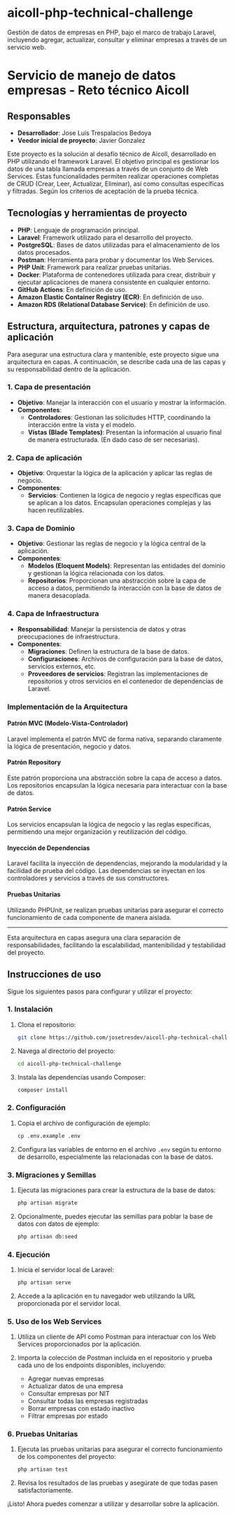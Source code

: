 # aicoll-php-technical-challenge
Gestión de datos de empresas en PHP, bajo el marco de trabajo Laravel, incluyendo agregar, actualizar, consultar y eliminar empresas a través de un servicio web.

# Servicio de manejo de datos empresas - Reto técnico Aicoll

## Responsables

- **Desarrollador**: Jose Luis Trespalacios Bedoya
- **Veedor inicial de proyecto**: Javier Gonzalez

Este proyecto es la solución al desafío técnico de Aicoll, desarrollado en PHP utilizando el framework Laravel. El objetivo principal es gestionar los datos de una tabla llamada empresas a través de un conjunto de Web Services. Estas funcionalidades permiten realizar operaciones completas de CRUD (Crear, Leer, Actualizar, Eliminar), así como consultas específicas y filtradas. Según los criterios de aceptación de la prueba técnica.

## Tecnologías y herramientas de proyecto

- **PHP**: Lenguaje de programación principal.
- **Laravel**: Framework utilizado para el desarrollo del proyecto.
- **PostgreSQL**: Bases de datos utilizadas para el almacenamiento de los datos procesados.
- **Postman**: Herramienta para probar y documentar los Web Services.
- **PHP Unit**: Framework para realizar pruebas unitarias.
- **Docker**: Plataforma de contenedores utilizada para crear, distribuir y ejecutar aplicaciones de manera consistente en cualquier entorno.
- **GitHub Actions**: En definición de uso.
- **Amazon Elastic Container Registry (ECR)**: En definición de uso.
- **Amazon RDS (Relational Database Service)**: En definición de uso.

## Estructura, arquitectura, patrones y capas de aplicación

Para asegurar una estructura clara y mantenible, este proyecto sigue una arquitectura en capas. A continuación, se describe cada una de las capas y su responsabilidad dentro de la aplicación.

### 1. Capa de presentación

- **Objetivo**: Manejar la interacción con el usuario y mostrar la información.
- **Componentes**:
  - **Controladores**: Gestionan las solicitudes HTTP, coordinando la interacción entre la vista y el modelo.
  - **Vistas (Blade Templates)**: Presentan la información al usuario final de manera estructurada. (En dado caso de ser necesarias).

### 2. Capa de aplicación

- **Objetivo**: Orquestar la lógica de la aplicación y aplicar las reglas de negocio.
- **Componentes**:
  - **Servicios**: Contienen la lógica de negocio y reglas específicas que se aplican a los datos. Encapsulan operaciones complejas y las hacen reutilizables.

### 3. Capa de Dominio

- **Objetivo**: Gestionar las reglas de negocio y la lógica central de la aplicación.
- **Componentes**:
  - **Modelos (Eloquent Models)**: Representan las entidades del dominio y gestionan la lógica relacionada con los datos.
  - **Repositorios**: Proporcionan una abstracción sobre la capa de acceso a datos, permitiendo la interacción con la base de datos de manera desacoplada.

### 4. Capa de Infraestructura

- **Responsabilidad**: Manejar la persistencia de datos y otras preocupaciones de infraestructura.
- **Componentes**:
  - **Migraciones**: Definen la estructura de la base de datos.
  - **Configuraciones**: Archivos de configuración para la base de datos, servicios externos, etc.
  - **Proveedores de servicios**: Registran las implementaciones de repositorios y otros servicios en el contenedor de dependencias de Laravel.

### Implementación de la Arquitectura

#### Patrón MVC (Modelo-Vista-Controlador)

Laravel implementa el patrón MVC de forma nativa, separando claramente la lógica de presentación, negocio y datos.

#### Patrón Repository

Este patrón proporciona una abstracción sobre la capa de acceso a datos. Los repositorios encapsulan la lógica necesaria para interactuar con la base de datos.

#### Patrón Service

Los servicios encapsulan la lógica de negocio y las reglas específicas, permitiendo una mejor organización y reutilización del código.

#### Inyección de Dependencias

Laravel facilita la inyección de dependencias, mejorando la modularidad y la facilidad de prueba del código. Las dependencias se inyectan en los controladores y servicios a través de sus constructores.

#### Pruebas Unitarias

Utilizando PHPUnit, se realizan pruebas unitarias para asegurar el correcto funcionamiento de cada componente de manera aislada.

---

Esta arquitectura en capas asegura una clara separación de responsabilidades, facilitando la escalabilidad, mantenibilidad y testabilidad del proyecto.


## Instrucciones de uso

Sigue los siguientes pasos para configurar y utilizar el proyecto:

### 1. Instalación

1. Clona el repositorio:
    ```bash
    git clone https://github.com/josetresdev/aicoll-php-technical-challenge.git
    ```

2. Navega al directorio del proyecto:
    ```bash
    cd aicoll-php-technical-challenge
    ```

3. Instala las dependencias usando Composer:
    ```bash
    composer install
    ```

### 2. Configuración

1. Copia el archivo de configuración de ejemplo:
    ```bash
    cp .env.example .env
    ```

2. Configura las variables de entorno en el archivo `.env` según tu entorno de desarrollo, especialmente las relacionadas con la base de datos.

### 3. Migraciones y Semillas

1. Ejecuta las migraciones para crear la estructura de la base de datos:
    ```bash
    php artisan migrate
    ```

2. Opcionalmente, puedes ejecutar las semillas para poblar la base de datos con datos de ejemplo:
    ```bash
    php artisan db:seed
    ```

### 4. Ejecución

1. Inicia el servidor local de Laravel:
    ```bash
    php artisan serve
    ```

2. Accede a la aplicación en tu navegador web utilizando la URL proporcionada por el servidor local.

### 5. Uso de los Web Services

1. Utiliza un cliente de API como Postman para interactuar con los Web Services proporcionados por la aplicación.

2. Importa la colección de Postman incluida en el repositorio y prueba cada uno de los endpoints disponibles, incluyendo:
    - Agregar nuevas empresas
    - Actualizar datos de una empresa
    - Consultar empresas por NIT
    - Consultar todas las empresas registradas
    - Borrar empresas con estado inactivo
    - Filtrar empresas por estado

### 6. Pruebas Unitarias

1. Ejecuta las pruebas unitarias para asegurar el correcto funcionamiento de los componentes del proyecto:
    ```bash
    php artisan test
    ```

2. Revisa los resultados de las pruebas y asegúrate de que todas pasen satisfactoriamente.

¡Listo! Ahora puedes comenzar a utilizar y desarrollar sobre la aplicación.
